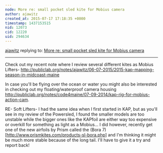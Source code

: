 ```yaml
---
node: More re: small pocket sled kite for Mobius camera
author: ajawitz
created_at: 2015-07-17 17:18:35 +0000
timestamp: 1437153515
nid: 12073
cid: 12220
uid: 294634
---
```




[ajawitz](../profile/ajawitz) replying to: [More re: small pocket sled kite for Mobius camera](../notes/patcoyle/07-17-2015/more-re-small-pocket-sled-kite-for-mobius-camera)

----
Check out my recent note where I review several different kites as Mobius Lifters- http://publiclab.org/notes/ajawitz/06-07-2015/2015-kap-mapping-season-in-midcoast-maine
 
In case you'll be flying over the ocean or water you might also be interested in checking out my floating/waterproof camera housing http://publiclab.org/notes/code4maine/07-09-2014/kap-rig-for-mobius-action-cam.

RE- Soft Lifters-
  I had the same idea when I first started in KAP, but as you'll see in my review of the Powersled, I found the smaller models are too unstable while the bigger ones like the KAPfoil are either way too expensive or overkill for something as light as a Mobius...  I did however, recently get one of the new airfoils by Prism called the (Bora 7)[http://www.prismkites.com/products-sl-bora.php] and I'm thinking it might be much more stable because of the long tail.  I'll have to give it a try and report back!